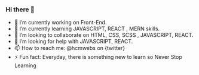 ### Hi there 👋

- 🔭 I’m currently working on Front-End.
- 🌱 I’m currently learning JAVASCRIPT, REACT , MERN skills.
- 👯 I’m looking to collaborate on HTML, CSS, SCSS , JAVASCRIPT, REACT.
- 🤔 I’m looking for help with JAVASCRIPT, REACT.
- 📫 How to reach me: @hcmwebs on {twitter}
- ⚡ Fun fact: Everyday, there is something new to learn so Never Stop Learning
